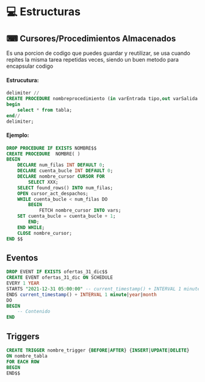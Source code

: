 <h1>💻 Estructuras</h1>

<h2>⌨ Cursores/Procedimientos Almacenados</h2>

<p>Es una porcion de codigo que puedes guardar y reutilizar, se usa cuando repites la misma tarea repetidas veces, siendo un buen metodo para encapsular codigo</p>

<h4>Estrucutura:</h4>

```sql
delimiter //
CREATE PROCEDURE nombreprocedimiento (in varEntrada tipo,out varSalida tipo)
begin
	select * from tabla;
end//
delimiter;
```

<h4>Ejemplo:</h4>

```sql
DROP PROCEDURE IF EXISTS NOMBRE$$
CREATE PROCEDURE  NOMBRE( )
BEGIN
    DECLARE num_filas INT DEFAULT 0;
    DECLARE cuenta_bucle INT DEFAULT 0;
	DECLARE nombre_cursor CURSOR FOR
        SELECT XXX;
    SELECT found_rows() INTO num_filas;
    OPEN cursor_act_despachos;
    WHILE cuenta_bucle < num_filas DO
		BEGIN 
            FETCH nombre_cursor INTO vars;
	SET cuenta_bucle = cuenta_bucle + 1;
        END;
    END WHILE;
    CLOSE nombre_cursor;
END $$
```

## Eventos

```sql
DROP EVENT IF EXISTS ofertas_31_dic$$
CREATE EVENT ofertas_31_dic ON SCHEDULE
EVERY 1 YEAR
STARTS "2021-12-31 05:00:00" -- current_timestamp() + INTERVAL 1 minute
ENDS current_timestamp() + INTERVAL 1 minute|year|month
DO
BEGIN
    -- Contenido
END
```

## Triggers
```sql
CREATE TRIGGER nombre_trigger {BEFORE|AFTER} {INSERT|UPDATE|DELETE}
ON nombre_tabla
FOR EACH ROW
BEGIN
END$$
```
